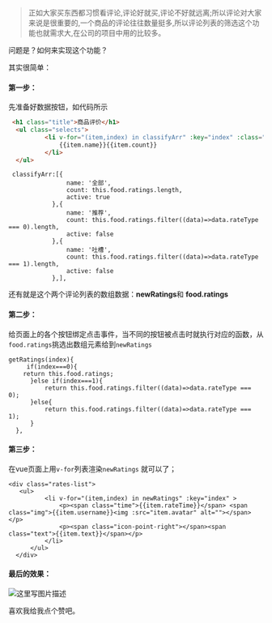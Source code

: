 > 正如大家买东西都习惯看评论,评论好就买,评论不好就远离;所以评论对大家来说是很重要的,一个商品的评论往往数量挺多,所以评论列表的筛选这个功能也就需求大,在公司的项目中用的比较多。

问题是？如何来实现这个功能？

其实很简单：

#### 第一步：

先准备好数据按钮，如代码所示
```html
 <h1 class="title">商品评价</h1>
  <ul class="selects">
          <li v-for="(item,index) in classifyArr" :key="index" :class="item.active===true?'active':''" @click="classifyFn(index)">
              {{item.name}}{{item.count}}
          </li>
  </ul>
```

```
 classifyArr:[{
                name: '全部',
                count: this.food.ratings.length,
                active: true
            },{
                name: '推荐',
                count: this.food.ratings.filter((data)=>data.rateType === 0).length,
                active: false
            },{
                name: '吐槽',
                count: this.food.ratings.filter((data)=>data.rateType === 1).length,
                active: false
            },],
```

还有就是这个两个评论列表的数组数据：**newRatings**和 **food.ratings**

#### 第二步：

给页面上的各个按钮绑定点击事件，当不同的按钮被点击时就执行对应的函数，从`food.ratings`挑选出数组元素给到`newRatings`

```
getRatings(index){
     if(index===0){
    return this.food.ratings;
      }else if(index===1){
          return this.food.ratings.filter((data)=>data.rateType === 0);
      }else{
          return this.food.ratings.filter((data)=>data.rateType === 1);
      }
  },
```

#### 第三步：

在vue页面上用`v-for`列表渲染`newRatings` 就可以了；

```
<div class="rates-list">
   <ul>
          <li v-for="(item,index) in newRatings" :key="index" >
              <p><span class="time">{{item.rateTime}}</span> <span class="img">{{item.username}}<img :src="item.avatar" alt=""></span></p>
              <p><span class="icon-point-right"></span><span class="text">{{item.text}}</span></p>
          </li>
      </ul>
  </div>
```

#### 最后的效果：

![这里写图片描述](https://img-blog.csdn.net/20180621220021708?watermark/2/text/aHR0cHM6Ly9ibG9nLmNzZG4ubmV0L1N0ZXBoZW5fX1d1/font/5a6L5L2T/fontsize/400/fill/I0JBQkFCMA==/dissolve/70)


喜欢我给我点个赞吧。
